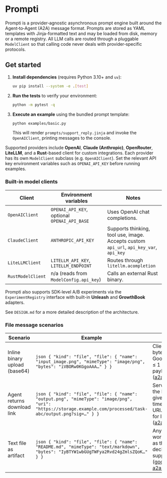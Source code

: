 # Prompti

Prompti is a provider‑agnostic asynchronous prompt engine built around the
Agent‑to‑Agent (A2A) message format. Prompts are stored as YAML templates with Jinja-formatted text and
may be loaded from disk, memory or a remote registry. All LLM calls are routed
through a pluggable `ModelClient` so that calling code never deals with
provider‑specific protocols.

## Get started

1. **Install dependencies** (requires Python 3.10+ and `uv`):

   ```bash
   uv pip install --system -e .[test]
   ```

2. **Run the tests** to verify your environment:

   ```bash
   python -m pytest -q
   ```

3. **Execute an example** using the bundled prompt template:

   ```bash
   python examples/basic.py
   ```

   This will render `prompts/support_reply.jinja` and invoke the
   `OpenAIClient`, printing messages to the console.

Supported providers include **OpenAI**, **Claude (Anthropic)**, **OpenRouter**,
**LiteLLM**, and a **Rust**-based client for custom integrations.  Each provider
has its own `ModelClient` subclass (e.g. `OpenAIClient`).  Set the relevant API
key environment variables such as `OPENAI_API_KEY` before running examples.

### Built-in model clients

| Client            | Environment variables                        | Notes                              |
| ----------------- | -------------------------------------------- | ---------------------------------- |
| `OpenAIClient`    | `OPENAI_API_KEY`, optional `OPENAI_API_BASE` | Uses OpenAI chat completions.       |
| `ClaudeClient`    | `ANTHROPIC_API_KEY`                          | Supports thinking, tool use, image. Accepts custom `api_url`, `api_key_var`, `api_key` |
| `LiteLLMClient`   | `LITELLM_API_KEY`, `LITELLM_ENDPOINT`        | Routes through `litellm.acompletion` |
| `RustModelClient` | n/a (reads from `ModelConfig.api_key`)       | Calls an external Rust binary.     |

Prompti also supports SDK-level A/B experiments via the `ExperimentRegistry`
interface with built-in **Unleash** and **GrowthBook** adapters.

See `DESIGN.md` for a more detailed description of the architecture.



### File message scenarios

| Scenario                      | Example                                                                                                                                                         | Notes                                                                                                     |
| ----------------------------- | --------------------------------------------------------------------------------------------------------------------------------------------------------------- | --------------------------------------------------------------------------------------------------------- |
| Inline binary upload (base64) | `json { "kind": "file", "file": { "name": "input_image.png", "mimeType": "image/png", "bytes": "iVBORw0KGgoAAA…" } } ` | Client embeds bytes directly. Good for small ≤ 1 MB payloads. ([a2aprotocol.ai][1]) |
| Agent returns download link   | `json { "kind": "file", "file": { "name": "output.png", "mimeType": "image/png", "uri": "https://storage.example.com/processed/task-abc/output.png?sig=…" } } ` | Server hosts the blob and gives back a time-limited URI. Preferred for large files. ([a2aprotocol.ai][1]) |
| Text file as artifact         | `json { "kind": "file", "file": { "name": "README.md", "mimeType": "text/markdown", "bytes": "IyBTYW1wbGUgTWFya2Rvd24gZmlsZQoK…" } } ` | Any MIME type works as long as the agent declares support. ([google-a2a.github.io][2]) |

[1]: https://a2aprotocol.ai/docs/guide/a2a-sample-methods-and-json-responses "A2A Common Workflows & Examples | A2A Protocol Documentation"
[2]: https://google-a2a.github.io/A2A/specification/ "Specification - Agent2Agent Protocol (A2A)"
